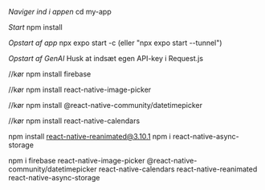 *Naviger ind i appen*
cd my-app

*Start*
npm install 

*Opstart af app*
npx expo start -c (eller "npx expo start --tunnel")

*Opstart af GenAI*
Husk at indsæt egen API-key i Request.js

//kør
npm install firebase

//kør
npm install react-native-image-picker

//kør
npm install @react-native-community/datetimepicker

//kør
npm install react-native-calendars


npm install react-native-reanimated@3.10.1
npm i react-native-async-storage    


npm i firebase react-native-image-picker @react-native-community/datetimepicker react-native-calendars react-native-reanimated react-native-async-storage
